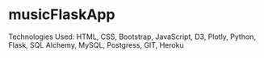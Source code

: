 # musicFlaskApp

Technologies Used: HTML, CSS, Bootstrap, JavaScript, D3, Plotly, Python, Flask, SQL Alchemy, MySQL, Postgress, GIT, Heroku
